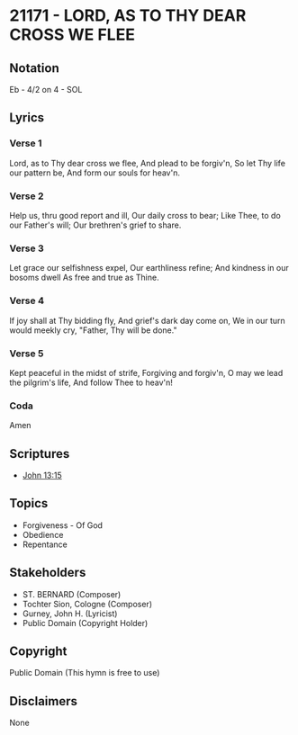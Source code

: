 # 21171 - LORD, AS TO THY DEAR CROSS WE FLEE

## Notation

Eb - 4/2 on 4 - SOL

## Lyrics

### Verse 1

Lord, as to Thy dear cross we flee, And plead to be forgiv'n, So let Thy life our pattern be, And form our souls for heav'n.

### Verse 2

Help us, thru good report and ill, Our daily cross to bear; Like Thee, to do our Father's will; Our brethren's grief to share.

### Verse 3

Let grace our selfishness expel, Our earthliness refine; And kindness in our bosoms dwell As free and true as Thine.

### Verse 4

If joy shall at Thy bidding fly, And grief's dark day come on, We in our turn would meekly cry, "Father, Thy will be done."

### Verse 5

Kept peaceful in the midst of strife, Forgiving and forgiv'n, O may we lead the pilgrim's life, And follow Thee to heav'n!

### Coda

Amen


## Scriptures

- [John 13:15](https://www.biblegateway.com/passage/?search=John%2013%3A15)

## Topics

- Forgiveness - Of God
- Obedience
- Repentance

## Stakeholders

- ST. BERNARD (Composer)
- Tochter Sion, Cologne (Composer)
- Gurney, John H. (Lyricist)
- Public Domain (Copyright Holder)

## Copyright

Public Domain
(This hymn is free to use)

## Disclaimers

None

